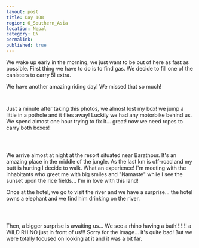 ```yaml
---
layout: post
title: Day 108
region: 6_Southern_Asia
location: Nepal
category: EN
permalink:
published: true
---
```


We wake up early in the morning, we just want to be out of here as fast as possible. First thing we have to do is to find gas. We decide to fill one of the canisters to carry 5l extra.

We have another amazing riding day! We missed that so much!

<p><a
href="https://lh3.googleusercontent.com/z_FxGSh4fSBYlLRKtV8YZc9SKDMhJ0XMGOUfXZ7-sDsJybcrBlp2StsAYgDSpGKoe0Nc3s0C0U5NsgLibiXyLoGmV4hixf8JLePejlc_h7e6yw-vVJizE4Kq-5QTcKLsg_O1bJRj4OEk5I56pLCyD7XFiAzailbVa2IqWSbz5DRXnuiEmjbwpTlW7IE1GZTnvo23xCCvrZvygdPQBkyhxAk41fWovfXNj6ojyAH4mv6sPdwQgim81seaagm3ZFSs3RKK6M_iQA0DRhOMxnhkj_Cqlnp2xBPUSNq-6AY8xMwg0x2Fm0lQdhAKw-WY9JgeFf9_6bcbOJvn67mjGPZNHeQFq7_ccG7LRt3Q8EdTLtnJEytYleZuXBcdJdLol5K71_6u0hC1pSHAX_2QPyrRmYWqt2ySSaKDogue5rJtM9UsLJrNPtFWr9dS6QrBX2JDXsbQJtCBfxBLhOORPni0Kh3BJjoQLF5igCpOqrPGIdYDYeWyWXLX03RE8oYSB4lFyDRHMdZRS0CKGUa_zKrW3Z5cQFdtoItqCmbd_zJlfLV4lhjo2HZtzGeVsN62GUy1MMKLL3xhV8AUBX_I6zEUKfmpgEzHphRsHSIjUnI2PrTTMTuspc53w_ojueMgShXfNMKzHbwNtZY-Q_y-q0X1nk4YZ5HC2oYuImcrYqsfrjY6oz_x8p3ACxIJRQ=w836-h627-no"><img 
src="https://lh3.googleusercontent.com/z_FxGSh4fSBYlLRKtV8YZc9SKDMhJ0XMGOUfXZ7-sDsJybcrBlp2StsAYgDSpGKoe0Nc3s0C0U5NsgLibiXyLoGmV4hixf8JLePejlc_h7e6yw-vVJizE4Kq-5QTcKLsg_O1bJRj4OEk5I56pLCyD7XFiAzailbVa2IqWSbz5DRXnuiEmjbwpTlW7IE1GZTnvo23xCCvrZvygdPQBkyhxAk41fWovfXNj6ojyAH4mv6sPdwQgim81seaagm3ZFSs3RKK6M_iQA0DRhOMxnhkj_Cqlnp2xBPUSNq-6AY8xMwg0x2Fm0lQdhAKw-WY9JgeFf9_6bcbOJvn67mjGPZNHeQFq7_ccG7LRt3Q8EdTLtnJEytYleZuXBcdJdLol5K71_6u0hC1pSHAX_2QPyrRmYWqt2ySSaKDogue5rJtM9UsLJrNPtFWr9dS6QrBX2JDXsbQJtCBfxBLhOORPni0Kh3BJjoQLF5igCpOqrPGIdYDYeWyWXLX03RE8oYSB4lFyDRHMdZRS0CKGUa_zKrW3Z5cQFdtoItqCmbd_zJlfLV4lhjo2HZtzGeVsN62GUy1MMKLL3xhV8AUBX_I6zEUKfmpgEzHphRsHSIjUnI2PrTTMTuspc53w_ojueMgShXfNMKzHbwNtZY-Q_y-q0X1nk4YZ5HC2oYuImcrYqsfrjY6oz_x8p3ACxIJRQ=w836-h627-no" class="oversize" alt=""></a></p>

<p><a
href="https://lh3.googleusercontent.com/NIZcuSNH_Pg2s4h6qkUAuY0MbAoqGBc5eD3OnDfRXKPNH6PUg5xTuMiW5T4ek8hcVZry_GQ1ey7rmW-A4WmqDa6C7upZX76vDkMEQ6Lfl0BUDimxbjAALp8pl27_G82TJFTJ1V5sNpbylv9GBlmd8M26S0zGLlTsmpnSGISX3XvYshv5aALSoPblhbcP1ZVBaMiNZoMZVQdTfw7BOCPfdbg7F6fEmi9eltkWQBGgGaG_gklGyDseTmIKEcIbbP767EetNQRjlwjM6VX4pXJrIhE6Q4Viynyt5G3N0E8D5aBEpQOxyMxh5mw_7n-nx3hn0Ai6wOOrGGD7FMdg-h6aNMYp4gLtisdh_2OF56Yk9gUFFAgadRwNXhatFz0BOrMW-e0D6YudVc5pTMyzEE01hzAdL89YBi801QcyukOOzQpELti41NrQfZKFRNUu6zqrJtsGkeCOl5oOX2S5pDVqVARwFYj89FhcIu91JNv18EDNa50GpYvQ0BhgzFM4lZG9CEHC7nfaSyGgdfK2NtpOCs1Hfoj5Vi_AiWNTCc6LdINgJxZyQCQNSskONd0KDQjih9QwPZnZNNNsn5mgg4bka7f1Qgt2luZHClYJM9kraNBaeWpLhDmj4C-cQrNacfYAd_5gcUgoFh_nQpGDRUZTc0rwFTyG9486mY_w16_FR_bkGkSv-gBpbKyKJw=w836-h627-no"><img 
src="https://lh3.googleusercontent.com/NIZcuSNH_Pg2s4h6qkUAuY0MbAoqGBc5eD3OnDfRXKPNH6PUg5xTuMiW5T4ek8hcVZry_GQ1ey7rmW-A4WmqDa6C7upZX76vDkMEQ6Lfl0BUDimxbjAALp8pl27_G82TJFTJ1V5sNpbylv9GBlmd8M26S0zGLlTsmpnSGISX3XvYshv5aALSoPblhbcP1ZVBaMiNZoMZVQdTfw7BOCPfdbg7F6fEmi9eltkWQBGgGaG_gklGyDseTmIKEcIbbP767EetNQRjlwjM6VX4pXJrIhE6Q4Viynyt5G3N0E8D5aBEpQOxyMxh5mw_7n-nx3hn0Ai6wOOrGGD7FMdg-h6aNMYp4gLtisdh_2OF56Yk9gUFFAgadRwNXhatFz0BOrMW-e0D6YudVc5pTMyzEE01hzAdL89YBi801QcyukOOzQpELti41NrQfZKFRNUu6zqrJtsGkeCOl5oOX2S5pDVqVARwFYj89FhcIu91JNv18EDNa50GpYvQ0BhgzFM4lZG9CEHC7nfaSyGgdfK2NtpOCs1Hfoj5Vi_AiWNTCc6LdINgJxZyQCQNSskONd0KDQjih9QwPZnZNNNsn5mgg4bka7f1Qgt2luZHClYJM9kraNBaeWpLhDmj4C-cQrNacfYAd_5gcUgoFh_nQpGDRUZTc0rwFTyG9486mY_w16_FR_bkGkSv-gBpbKyKJw=w836-h627-no" class="oversize" alt=""></a></p>

Just a minute after taking this photos, we almost lost my box! we jump a little in a pothole and it flies away! Luckily we had any motorbike behind us. We spend almost one hour trying to fix it... great! now we need ropes to carry both boxes!

<p><a
href="https://lh3.googleusercontent.com/3XKiFRAOTNOD6FBtnd_uJagqMCN6b0PXR35OtANZpfEbgZcY4XbJbvoUYRSPHBwZvLViljoAVUa-tciY1oGDS4SSat5AuuZUftejuxzvMkLcMKrrvA70ONh20Jj2aiRDWgES0n3bl2ALBGZ3pooej6xYm_pBPTYkNVZ-sapMSEpcAsrjPEADF5UpQ5YTVmsZT8SRuT0iWFl1qnDAbUX5LTJHQ0PLHckevHtoro1i6CeaRoqwj2OARYrzeyNtV5j2AbQIWVYX_R7_ArYA9RWeMYjl-9J1Zr9-Ninivcib0BkodNT8wE0LA_Ge8QS00mrG883aqZxeFYWWfOfhBMU_JvzZCOUGsLuRj0DPhx2rVC0z5VlFAe5fkpz5g0pd0xquAVMVQnykl2Cj7zOwkV25v8BV1J4gffEtPvQaLY2fUMSPVLK1xFk2ZIsOhjT4QGHk9A5Mmos_c1P5GJ1olQbAT5qu1BPLMPMyfonzPlk9iNUk3RBB8VLKpzK9NSUvw84H1AIjNyHvdJjW4G44Q9CUU7kMyCY4WfyDS9Cytluk3LaWMGVRM_3BNJSGpnVzy43cqMkFBZOm_7n6nB1TFeOICRprkHGap7wd9K3ToUowe23dN7vgh2Tr5MB88rM3Sr3I4svww6aL4aJsfszxsvTJMpgkTb86EtmPW6vJJSwFFcRm3WAGOp6SZ26V6g=w836-h627-no"><img 
src="https://lh3.googleusercontent.com/3XKiFRAOTNOD6FBtnd_uJagqMCN6b0PXR35OtANZpfEbgZcY4XbJbvoUYRSPHBwZvLViljoAVUa-tciY1oGDS4SSat5AuuZUftejuxzvMkLcMKrrvA70ONh20Jj2aiRDWgES0n3bl2ALBGZ3pooej6xYm_pBPTYkNVZ-sapMSEpcAsrjPEADF5UpQ5YTVmsZT8SRuT0iWFl1qnDAbUX5LTJHQ0PLHckevHtoro1i6CeaRoqwj2OARYrzeyNtV5j2AbQIWVYX_R7_ArYA9RWeMYjl-9J1Zr9-Ninivcib0BkodNT8wE0LA_Ge8QS00mrG883aqZxeFYWWfOfhBMU_JvzZCOUGsLuRj0DPhx2rVC0z5VlFAe5fkpz5g0pd0xquAVMVQnykl2Cj7zOwkV25v8BV1J4gffEtPvQaLY2fUMSPVLK1xFk2ZIsOhjT4QGHk9A5Mmos_c1P5GJ1olQbAT5qu1BPLMPMyfonzPlk9iNUk3RBB8VLKpzK9NSUvw84H1AIjNyHvdJjW4G44Q9CUU7kMyCY4WfyDS9Cytluk3LaWMGVRM_3BNJSGpnVzy43cqMkFBZOm_7n6nB1TFeOICRprkHGap7wd9K3ToUowe23dN7vgh2Tr5MB88rM3Sr3I4svww6aL4aJsfszxsvTJMpgkTb86EtmPW6vJJSwFFcRm3WAGOp6SZ26V6g=w836-h627-no" class="oversize" alt=""></a></p>

<p><a
href="https://lh3.googleusercontent.com/-i_3iId6x7wIJ2AkUYdvcgr105_GuifzRDIAZ_guM-DK5ibtVgjGQf4nHP3rf29YZwpbV9QauLQfdYdGHiA3TsxFN3GWKBnVWVak5kjBzt7jsccRfZzzGZr8ELjAxgi0jBcm3IpQcdn8EB_DpVa25xhtlYW1XhLRoZCvXDbOu98IYj4zPzn_hT9_xJ834Bud0ZNce0RNMfVhDowI7yWbhYtABjFosH2QPpZSxJ9VE1x-jCOcsKEJa7f2b35fYwMgLtJZMnCkitK8C3PqZkwJTyuryONYpze2TVpgOaCn7BPXPWAr199LchBSuwjLc9ZT7xeRfRRjQQxWxhqU5na-aeUqcn5jIZSlpoaQp0H5OwgpWzTIpZdaG4K6bDsyd8cISBu7r1SSI2qGo9ofgEQ4mdXZZb0xR1oW-qqQb0TNaCcSoNFC2ngeT9rcBq2IqmGSRrqTNyBAClijt8RnJpYtEJ4UQ0a926_FtvF1fD2OCbZRv-dH3aWG2IKfyT3cg2o_aFY9dNLp-rr3Ewb5qzIZIwUg0M1NbwjPUEOktqPjb0KEKb06Yj09_Ie7NbGMZRren8jUocpHORtp3Yh9VFI398YqBpIn_hnKl5bLCgTqg2SS40oDVrB7VdFGndTBgpvIBXAlgejhKTPZU2JIFZgB1yRk6WXQ-OaDCl9-E4Fxub0OoB3cTbbpS75-gA=w669-h502-no"><img 
src="https://lh3.googleusercontent.com/-i_3iId6x7wIJ2AkUYdvcgr105_GuifzRDIAZ_guM-DK5ibtVgjGQf4nHP3rf29YZwpbV9QauLQfdYdGHiA3TsxFN3GWKBnVWVak5kjBzt7jsccRfZzzGZr8ELjAxgi0jBcm3IpQcdn8EB_DpVa25xhtlYW1XhLRoZCvXDbOu98IYj4zPzn_hT9_xJ834Bud0ZNce0RNMfVhDowI7yWbhYtABjFosH2QPpZSxJ9VE1x-jCOcsKEJa7f2b35fYwMgLtJZMnCkitK8C3PqZkwJTyuryONYpze2TVpgOaCn7BPXPWAr199LchBSuwjLc9ZT7xeRfRRjQQxWxhqU5na-aeUqcn5jIZSlpoaQp0H5OwgpWzTIpZdaG4K6bDsyd8cISBu7r1SSI2qGo9ofgEQ4mdXZZb0xR1oW-qqQb0TNaCcSoNFC2ngeT9rcBq2IqmGSRrqTNyBAClijt8RnJpYtEJ4UQ0a926_FtvF1fD2OCbZRv-dH3aWG2IKfyT3cg2o_aFY9dNLp-rr3Ewb5qzIZIwUg0M1NbwjPUEOktqPjb0KEKb06Yj09_Ie7NbGMZRren8jUocpHORtp3Yh9VFI398YqBpIn_hnKl5bLCgTqg2SS40oDVrB7VdFGndTBgpvIBXAlgejhKTPZU2JIFZgB1yRk6WXQ-OaDCl9-E4Fxub0OoB3cTbbpS75-gA=w669-h502-no" class="oversize" alt=""></a></p>

<p><a
href="https://lh3.googleusercontent.com/rQ6xocNMuc4m3cqgg_aYYeSiBLczjvY1uWweub1u8M4698zWztQBoo8mHljfD5ZE4sNM1reAIkfLwlsBa9_VGELmAPQMlPeXYSAPI3FrtG2MXcGSezFbca8grhuMMlTFC_WDUuJkK0K3SIyJfes2k0h4tH3cOopOdrFs9rMs69N6Hz9Zg-BE3IGSBFAUP72u0zYNnalH5kySuAQGMs9Ui86laU7FoTtSrVWUYYaCXkxZmkNk00HQzoqX74jguRglmDtoJavpC0nfd2dqBj7PNuDqPfSwQjQNtnvkIySThcV5ZwWPXpN2rpj9l8fnsaMawNARKP5OEohLw1EL5-c6SKoqw5fZiMk2DBUUcYALmoIOddgtUbZ2z_9sJ0bvMEbk7_34sQKuNyt458WAM_i5aXaddatdLJ0ZxTzZviihBpSQJluSzfJbrZhjW9GkxVpVYDedH-gGX3jIgJQZ7HQal8JBIA0T7EhfnGoazocetwUoq55stTCyKWI9-olUbFbUDrNTa65yYWNI91A7CGlSp9EOn6fw9JQ9zi7ft_53hNEx9a76jc8aytcjo4Udj_aZO3VnGQEKyoyzCo0PQS8LP3iZ__EzKTGgnEhT-Q0wkhbzujnXuE3knOggRxZz2sqjXAPElCvLxa-rGeC7LX01rsSdaYupSy1-DTJ_2Owyoo2zwLs0YZ4cfpA--A=w836-h627-no"><img 
src="https://lh3.googleusercontent.com/rQ6xocNMuc4m3cqgg_aYYeSiBLczjvY1uWweub1u8M4698zWztQBoo8mHljfD5ZE4sNM1reAIkfLwlsBa9_VGELmAPQMlPeXYSAPI3FrtG2MXcGSezFbca8grhuMMlTFC_WDUuJkK0K3SIyJfes2k0h4tH3cOopOdrFs9rMs69N6Hz9Zg-BE3IGSBFAUP72u0zYNnalH5kySuAQGMs9Ui86laU7FoTtSrVWUYYaCXkxZmkNk00HQzoqX74jguRglmDtoJavpC0nfd2dqBj7PNuDqPfSwQjQNtnvkIySThcV5ZwWPXpN2rpj9l8fnsaMawNARKP5OEohLw1EL5-c6SKoqw5fZiMk2DBUUcYALmoIOddgtUbZ2z_9sJ0bvMEbk7_34sQKuNyt458WAM_i5aXaddatdLJ0ZxTzZviihBpSQJluSzfJbrZhjW9GkxVpVYDedH-gGX3jIgJQZ7HQal8JBIA0T7EhfnGoazocetwUoq55stTCyKWI9-olUbFbUDrNTa65yYWNI91A7CGlSp9EOn6fw9JQ9zi7ft_53hNEx9a76jc8aytcjo4Udj_aZO3VnGQEKyoyzCo0PQS8LP3iZ__EzKTGgnEhT-Q0wkhbzujnXuE3knOggRxZz2sqjXAPElCvLxa-rGeC7LX01rsSdaYupSy1-DTJ_2Owyoo2zwLs0YZ4cfpA--A=w836-h627-no" class="oversize" alt=""></a></p>

We arrive almost at night at the resort situated near Barathpur. It's an amazing place in the middle of the jungle. As the last km is off-road and my butt is hurting I decide to walk. What an experience! I'm meeting with the inhabitants who greet me with big smiles and "Namaste" while I see the sunset upon the rice fields... I'm in love with this land!

Once at the hotel, we go to visit the river and we have a surprise... the hotel owns a elephant and we find him drinking on the river. 

<p><a
href="https://lh3.googleusercontent.com/1PWDBPHCMzd9oaSJ37J5Ix-7F-Qcer3VhavNqtHXval8jgqr_RmgR6NcUGRz7wF4ssAnIcwY9qgqG_TNIdGf7YaDpRGe5tHfTVy13HOatOMlGdW5qXCrm7lFK1O6bAmeyLm0QGkksloo-zfWsJ9z2k1wBVLUjixwsPuDNhY49qpkGHAYR4agirofDarVeSsFeJLsgdB_T82nKq5eHGI-M_GVb1S582-k5Gqu62sPVkDQzqQIN2n8YcnyRGyBaKsgfGQRLpiL93Zo6vnO57LSGSmL4viP5pPw0JZmIOu34uQ3GW5jngIYACyZUh7amx4hig-MzGAzA1axMOshZAj_3h1WtzTXi8MUfMZY9ZUdXD2S7LPREVUqoihsYx4pT6BWVIrpSKyWZSm2oTMTQYOp1E_Ua1DpZ5SPTGLDt20RICumNsZmSy1KXeTCAXVNwzRLl2wheZs2QudvDrO_tP7739GK-qXg2o2OjkJOR6C2tfjh7zj7yJUBIpOvGhtYQ7OPG5LOFrQo-U70L7ukZv0PRin-wL6jRURwOhJJuqmIexZxGUPauX1TThcQ_5-NIVngT0f5JBuzP88_g2bWOr7N7ZkRhkpVmgN0cxaUT9TSZxBRxMobqvLx03iXiNiN2XWcQuZKmOZ_KIeA5vjsq3pNzzbY1XnVmDAVjuFvTriVJEfYxPGK9g1nVlzurg=w1115-h627-k-no"><img 
src="https://lh3.googleusercontent.com/1PWDBPHCMzd9oaSJ37J5Ix-7F-Qcer3VhavNqtHXval8jgqr_RmgR6NcUGRz7wF4ssAnIcwY9qgqG_TNIdGf7YaDpRGe5tHfTVy13HOatOMlGdW5qXCrm7lFK1O6bAmeyLm0QGkksloo-zfWsJ9z2k1wBVLUjixwsPuDNhY49qpkGHAYR4agirofDarVeSsFeJLsgdB_T82nKq5eHGI-M_GVb1S582-k5Gqu62sPVkDQzqQIN2n8YcnyRGyBaKsgfGQRLpiL93Zo6vnO57LSGSmL4viP5pPw0JZmIOu34uQ3GW5jngIYACyZUh7amx4hig-MzGAzA1axMOshZAj_3h1WtzTXi8MUfMZY9ZUdXD2S7LPREVUqoihsYx4pT6BWVIrpSKyWZSm2oTMTQYOp1E_Ua1DpZ5SPTGLDt20RICumNsZmSy1KXeTCAXVNwzRLl2wheZs2QudvDrO_tP7739GK-qXg2o2OjkJOR6C2tfjh7zj7yJUBIpOvGhtYQ7OPG5LOFrQo-U70L7ukZv0PRin-wL6jRURwOhJJuqmIexZxGUPauX1TThcQ_5-NIVngT0f5JBuzP88_g2bWOr7N7ZkRhkpVmgN0cxaUT9TSZxBRxMobqvLx03iXiNiN2XWcQuZKmOZ_KIeA5vjsq3pNzzbY1XnVmDAVjuFvTriVJEfYxPGK9g1nVlzurg=w1115-h627-k-no" class="oversize" alt=""></a></p>

<p><a
href="https://lh3.googleusercontent.com/91aUP8h8CF4U3J4whjoJYaplcz_BU6DzSTVWOet3s2ashD8wFviyEwKdwdsHJ_XRcIb7zUsKo2HGQBTugX9j-SKatRxaG3wjmMq_c6PUx75YQhafoKs2EBqu6AQcZ_AEjPRG061qa1ZggUgR-_4j2qX12lU6CyrwMr6kdylllIAu7c4oU5c7aLUJdXeVmtcyC8tC8MbA9yEvHZNMcc5om4GrX4RoK89RDgBCAhgvEEAIaCpjNrOVCUPHZ6UF42HG8VmDS_B-otzLRhnoY6n1ky1a88h6VW01lSVv9FQOdaop8RG0iw_NFmBpFYIcJf0DNVjJM_XtVrSnd2grtUwGUuekaOfWKJFmA3qHB-5QRSX0e8TCNOFkKY0gG5rcBxo3ll5lZZpVijFMrPHzkp_dEJUoAHZSRFZpwkQCpH6rGGqv-Qnq5IJ503x13T0RimCNKb-qPG6nXmd0gsAD7g22RbVdZK8m7IqLtn846YKlsTdmd-5zPEKV4Zn0yRrOWSKx8uCQCY5mEb8bGt08zfgYqxRGj17rh_TMlNSlbOwKq5yGQ27-IirQ-N27VFTWP_88SrAjfKxm6qk1lTFkiakRtqcDQuWzDAIes6u7ZR_hb_zFWLFdznnLTau_90k48Ccp5wuodBaZ9a5_2wT0-XHdtroLigUG__nnldol0PT_7vBwo3i95TQlvLjYPw=w836-h627-no"><img 
src="https://lh3.googleusercontent.com/91aUP8h8CF4U3J4whjoJYaplcz_BU6DzSTVWOet3s2ashD8wFviyEwKdwdsHJ_XRcIb7zUsKo2HGQBTugX9j-SKatRxaG3wjmMq_c6PUx75YQhafoKs2EBqu6AQcZ_AEjPRG061qa1ZggUgR-_4j2qX12lU6CyrwMr6kdylllIAu7c4oU5c7aLUJdXeVmtcyC8tC8MbA9yEvHZNMcc5om4GrX4RoK89RDgBCAhgvEEAIaCpjNrOVCUPHZ6UF42HG8VmDS_B-otzLRhnoY6n1ky1a88h6VW01lSVv9FQOdaop8RG0iw_NFmBpFYIcJf0DNVjJM_XtVrSnd2grtUwGUuekaOfWKJFmA3qHB-5QRSX0e8TCNOFkKY0gG5rcBxo3ll5lZZpVijFMrPHzkp_dEJUoAHZSRFZpwkQCpH6rGGqv-Qnq5IJ503x13T0RimCNKb-qPG6nXmd0gsAD7g22RbVdZK8m7IqLtn846YKlsTdmd-5zPEKV4Zn0yRrOWSKx8uCQCY5mEb8bGt08zfgYqxRGj17rh_TMlNSlbOwKq5yGQ27-IirQ-N27VFTWP_88SrAjfKxm6qk1lTFkiakRtqcDQuWzDAIes6u7ZR_hb_zFWLFdznnLTau_90k48Ccp5wuodBaZ9a5_2wT0-XHdtroLigUG__nnldol0PT_7vBwo3i95TQlvLjYPw=w836-h627-no" class="oversize" alt=""></a></p>

<p><a
href="https://lh3.googleusercontent.com/FTDx-E04elgig8gcLHwqo_JSxL9ym7YtVCTPCKX0SmHOOxxcg4qExErsdzCxXgzcec_3Of2DyPcXeIBTR859cm5ziOT5thqJ5IA4gAkFGivtt81P9QX3tgqa9HLupkffLtRrtQjXGaid-WexVxubRRY7F6A78dUd-F6tbXV3fEy4DsscqRZliWDJI0sNxwIlJxNx1KUpoPd8AqkfST1uaiZ1bBDBkcSSOt8pjELM_ylYtEkKftX0b3j3AkTVETD0rbsFdhzOhDZX_v1mqyv5doU3VXkQdj17yjJAbJm901AimUPDLtV8imgwFJp14Y085XQS38Q-ye6qgUJRWHLby-rcMbuii5eWGppSFoWFkNjuND6-kb9w7qURyoqvCrZI0bBoFgqsirzrq6MEYj6fshszZnvMhG-6f6oIzAeTUKepzAQb5369W4y5_uI2U_mB_bBXROttbcaVZHrdAQkG4GSM1jH4FA2uJQfvM-3Ov-_pspeuIKM-dR-kRpjEULxGhjNg9VegrU5TOlGJ5ZZTJXcavtHQpz9Bw-DK2f9pde4euRmW8SKvqTqEDaQmcsbIvG63W3p9Q-DM9x5x8pw2xOSBdNEDflKpz5J8xJxQxuOk6r5-NOb4O_KcmU__LAgK3y4PcI9s0z5fD_mW3JfiItRIILWvbLrjwUIV5GkhnJ4qrp3t7LPmwX-DbQ=w836-h627-no"><img 
src="https://lh3.googleusercontent.com/FTDx-E04elgig8gcLHwqo_JSxL9ym7YtVCTPCKX0SmHOOxxcg4qExErsdzCxXgzcec_3Of2DyPcXeIBTR859cm5ziOT5thqJ5IA4gAkFGivtt81P9QX3tgqa9HLupkffLtRrtQjXGaid-WexVxubRRY7F6A78dUd-F6tbXV3fEy4DsscqRZliWDJI0sNxwIlJxNx1KUpoPd8AqkfST1uaiZ1bBDBkcSSOt8pjELM_ylYtEkKftX0b3j3AkTVETD0rbsFdhzOhDZX_v1mqyv5doU3VXkQdj17yjJAbJm901AimUPDLtV8imgwFJp14Y085XQS38Q-ye6qgUJRWHLby-rcMbuii5eWGppSFoWFkNjuND6-kb9w7qURyoqvCrZI0bBoFgqsirzrq6MEYj6fshszZnvMhG-6f6oIzAeTUKepzAQb5369W4y5_uI2U_mB_bBXROttbcaVZHrdAQkG4GSM1jH4FA2uJQfvM-3Ov-_pspeuIKM-dR-kRpjEULxGhjNg9VegrU5TOlGJ5ZZTJXcavtHQpz9Bw-DK2f9pde4euRmW8SKvqTqEDaQmcsbIvG63W3p9Q-DM9x5x8pw2xOSBdNEDflKpz5J8xJxQxuOk6r5-NOb4O_KcmU__LAgK3y4PcI9s0z5fD_mW3JfiItRIILWvbLrjwUIV5GkhnJ4qrp3t7LPmwX-DbQ=w836-h627-no" class="oversize" alt=""></a></p>

Then, a bigger surprise is awaiting us... We see a rhino having a bath!!!!!!! a WILD RHINO just in front of us!!! Sorry for the image... it's quite bad! But we were totally focused on looking at it and it was a bit far.

<p><a
href="https://lh3.googleusercontent.com/f3XvMpHBiYvdg3yY5wmuHW3MR35ins3tlvO3oclj4_Gv-Lxpf4AjG-j8_VPkESXpbEtCklL6dSQn53mFNyczxFBSDJiU2_jx8qXBr9jwBUGZ27a4kt97Y3iw8SWliQtuQrolZqWz3dkRKTzLYlxXo6NDd-fqBezOYVemEyPmKf_aVWofL5qKxzspxMiDTDwOdui8Ua0G6aRAOYV9fhIfJcc5GR2ev-Qm9R797ahxa7MRC-cVafmIphlv9ybQ_TwBRwfBw_L8W9SEk7hgFCKlKtPmx-4lS0LHn5b_BfCYd3ZDtMzuzH7qfRYPnHFvVixl-QIERVjVrf6g5iBwol_nROjSUnMlmL7t2TUifkbxy-LS1446kPpJZFfAl556qvgvGSLTGxB4YJO-Yj_QRwzyjDephbSl4oZVUi_nq2D6L8ZxAl651OHS_fazI7rL2k6cvd16Oltn1-S4YniODfOweBaJdUacKzJmX_OAL9DqZbbBCRjtIs_NCidnKplDgKmKmuufrmRIVGvnCJGgUV-wfSY1oZoymW28i-gCUiHDjIOyvYNPX7rTnZrdasMStVLoO-ZA38F3cDA-zOPgLjgOQ6f8NoAjdXdB5vzUq17LccAKHOakuC701k6Zwu07vVxyQkOZqtZ9mgR24w0TI_15WGYRYaVnuTIZrMtltsYPfl5GsaHkcApUgHOvgw=w836-h627-no"><img 
src="https://lh3.googleusercontent.com/f3XvMpHBiYvdg3yY5wmuHW3MR35ins3tlvO3oclj4_Gv-Lxpf4AjG-j8_VPkESXpbEtCklL6dSQn53mFNyczxFBSDJiU2_jx8qXBr9jwBUGZ27a4kt97Y3iw8SWliQtuQrolZqWz3dkRKTzLYlxXo6NDd-fqBezOYVemEyPmKf_aVWofL5qKxzspxMiDTDwOdui8Ua0G6aRAOYV9fhIfJcc5GR2ev-Qm9R797ahxa7MRC-cVafmIphlv9ybQ_TwBRwfBw_L8W9SEk7hgFCKlKtPmx-4lS0LHn5b_BfCYd3ZDtMzuzH7qfRYPnHFvVixl-QIERVjVrf6g5iBwol_nROjSUnMlmL7t2TUifkbxy-LS1446kPpJZFfAl556qvgvGSLTGxB4YJO-Yj_QRwzyjDephbSl4oZVUi_nq2D6L8ZxAl651OHS_fazI7rL2k6cvd16Oltn1-S4YniODfOweBaJdUacKzJmX_OAL9DqZbbBCRjtIs_NCidnKplDgKmKmuufrmRIVGvnCJGgUV-wfSY1oZoymW28i-gCUiHDjIOyvYNPX7rTnZrdasMStVLoO-ZA38F3cDA-zOPgLjgOQ6f8NoAjdXdB5vzUq17LccAKHOakuC701k6Zwu07vVxyQkOZqtZ9mgR24w0TI_15WGYRYaVnuTIZrMtltsYPfl5GsaHkcApUgHOvgw=w836-h627-no" class="oversize" alt=""></a></p>